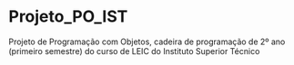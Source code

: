 # Projeto_PO_IST
Projeto de Programação com Objetos, cadeira de programação de 2º ano (primeiro semestre) do curso de LEIC do Instituto Superior Técnico
